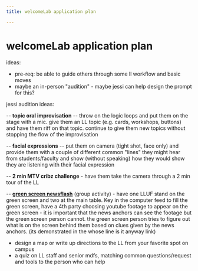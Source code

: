 ```yaml
---
title: welcomeLab application plan

---
```


# welcomeLab application plan

ideas:
* pre-req: be able to guide others through some ll workflow and basic moves
* maybe an in-person "audition" - maybe jessi can help design the prompt for this?

jessi audition ideas:

-- **topic oral improvisation** -- throw on the logic loops and put them on the stage with a mic. give them an LL topic (e.g. cards, workshops, buttons) and have them riff on that topic. continue to give them new topics without stopping the flow of the improvisation

-- **facial expressions** -- put them on camera (tight shot, face only) and provide them with a couple of different common "lines" they might hear from students/faculty and show (without speaking) how they would show they are listening with their facial expression 

-- **2 min MTV cribz challenge** - have them take the camera through a 2 min tour of the LL

-- **[green screen newsflash](https://www.youtube.com/watch?v=9ovxm_9-JHY)** (group activity) - have one LLUF stand on the green screen and two at the main table. Key in the computer feed to fill the green screen, have a 4th party choosing youtube footage to appear on the green screen - it is important that the news anchors can see the footage but the green screen person cannot. the green screen person tries to figure out what is on the screen behind them based on clues given by the news anchors. (its demonstrated in the whose line is it anyway link)




* design a map or write up directions to the LL from your favorite spot on campus
* a quiz on LL staff and senior mdfs, matching common questions/request and tools to the person who can help